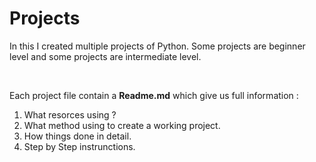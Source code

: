 # Projects

In this I created multiple projects of Python. Some projects are beginner level and some projects are intermediate level.

<br />

Each project file contain a __Readme.md__ which give us full information :
1. What resorces using ? 
2. What method using to create a working project.
3. How things done in detail.
4. Step by Step instrunctions.
